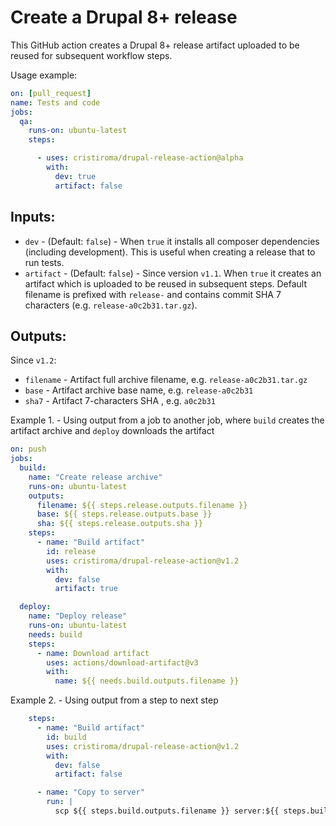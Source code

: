 # Create a Drupal 8+ release


This GitHub action creates a Drupal 8+ release artifact uploaded to be reused for subsequent workflow steps.

Usage example:


```yml
on: [pull_request]
name: Tests and code
jobs:
  qa:
    runs-on: ubuntu-latest
    steps:

      - uses: cristiroma/drupal-release-action@alpha
        with:
          dev: true
          artifact: false
```

## Inputs:

- `dev` - (Default: `false`) - When `true` it installs all composer dependencies (including development). This is useful when creating a release that to run tests.
- `artifact` - (Default: `false`) - Since version `v1.1`. When `true` it creates an artifact which is uploaded to be reused in subsequent steps. Default filename is prefixed with `release-` and contains commit SHA 7 characters (e.g. `release-a0c2b31.tar.gz`).


## Outputs:

Since `v1.2`:

- `filename` - Artifact full archive filename, e.g. `release-a0c2b31.tar.gz`
- `base` - Artifact archive base name, e.g. `release-a0c2b31`
- `sha7` - Artifact 7-characters SHA , e.g. `a0c2b31`


Example 1. - Using output from a job to another job, where `build` creates the artifact archive and `deploy` downloads the artifact

```yml
on: push
jobs:
  build:
    name: "Create release archive"
    runs-on: ubuntu-latest
    outputs:
      filename: ${{ steps.release.outputs.filename }}
      base: ${{ steps.release.outputs.base }}
      sha: ${{ steps.release.outputs.sha }}
    steps:
      - name: "Build artifact"
        id: release
        uses: cristiroma/drupal-release-action@v1.2
        with:
          dev: false
          artifact: true

  deploy:
    name: "Deploy release"
    runs-on: ubuntu-latest
    needs: build
    steps:
      - name: Download artifact
        uses: actions/download-artifact@v3
        with:
          name: ${{ needs.build.outputs.filename }}
```

Example 2. - Using output from a step to next step

```yml
    steps:
      - name: "Build artifact"
        id: build
        uses: cristiroma/drupal-release-action@v1.2
        with:
          dev: false
          artifact: false

      - name: "Copy to server"
        run: |
          scp ${{ steps.build.outputs.filename }} server:${{ steps.build.outputs.filename }}

```
